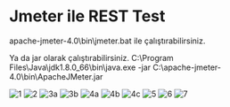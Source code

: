 # Jmeter ile REST Test
apache-jmeter-4.0\bin\jmeter.bat ile çalıştırabilirsiniz.

Ya da jar olarak çalıştırabilirsiniz.
C:\Program Files\Java\jdk1.8.0_66\bin\java.exe -jar C:\apache-jmeter-4.0\bin\ApacheJMeter.jar

![1](https://github.com/ozkansari/MyCourses/blob/master/SoftwareDevEnvAndTools/_docs/jmeter/1.PNG)
![2](https://github.com/ozkansari/MyCourses/blob/master/SoftwareDevEnvAndTools/_docs/jmeter/2.PNG)
![3a](https://github.com/ozkansari/MyCourses/blob/master/SoftwareDevEnvAndTools/_docs/jmeter/3a.PNG)
![3b](https://github.com/ozkansari/MyCourses/blob/master/SoftwareDevEnvAndTools/_docs/jmeter/3b.PNG)
![4a](https://github.com/ozkansari/MyCourses/blob/master/SoftwareDevEnvAndTools/_docs/jmeter/4a.PNG)
![4b](https://github.com/ozkansari/MyCourses/blob/master/SoftwareDevEnvAndTools/_docs/jmeter/4b.PNG)
![4c](https://github.com/ozkansari/MyCourses/blob/master/SoftwareDevEnvAndTools/_docs/jmeter/4c.PNG)
![5](https://github.com/ozkansari/MyCourses/blob/master/SoftwareDevEnvAndTools/_docs/jmeter/5.PNG)
![6](https://github.com/ozkansari/MyCourses/blob/master/SoftwareDevEnvAndTools/_docs/jmeter/6.PNG)
![7](https://github.com/ozkansari/MyCourses/blob/master/SoftwareDevEnvAndTools/_docs/jmeter/7.PNG)
